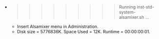 * >>>>>>>>> Running inst-std-system-alsamixer.sh ...
  * Insert Alsamixer menu in Administration.
  * Disk size = 5776836K. Space Used = 12K. Runtime = 00:00:00:01.
